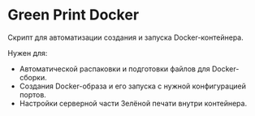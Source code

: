 # Green Print Docker
Скрипт для автоматизации создания и запуска Docker-контейнера.

Нужен для:
- Автоматической распаковки и подготовки файлов для Docker-сборки.
- Создания Docker-образа и его запуска с нужной конфигурацией портов.
- Настройки серверной части Зелёной печати внутри контейнера.
